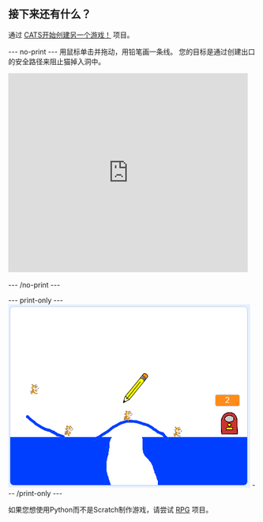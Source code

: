 ## 接下来还有什么？

通过 [CATS开始创建另一个游戏！](https://projects.raspberrypi.org/en/projects/cats?utm_source=pathway&utm_medium=whatnext&utm_campaign=projects) 项目。

\--- no-print \--- 用鼠标单击并拖动，用铅笔画一条线。 您的目标是通过创建出口的安全路径来阻止猫掉入洞中。

<div class="scratch-preview">
  <iframe allowtransparency="true" width="485" height="402" src="https://scratch.mit.edu/projects/embed/253667883/?autostart=false" frameborder="0" scrolling="no"></iframe>
</div>

\--- /no-print \---

\--- print-only \--- ![Cats finished](images/cats-finished.png) \--- /print-only \---

如果您想使用Python而不是Scratch制作游戏，请尝试 [RPG](https://projects.raspberrypi.org/en/projects/rpg?utm_source=pathway&utm_medium=whatnext&utm_campaign=projects) 项目。